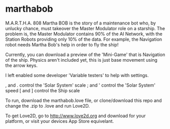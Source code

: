 # marthabob
M.A.R.T.H.A. 808
Martha BOB is the story of a maintenance bot who, by unlucky chance, must takeover the Master Modulator role on a starship.
The problem is, the Master Modulator contains 90% of the AI Network, with the Station Robots providing only 10% of the data. 
For example, the Navigation robot needs Martha Bob's help in order to fly the ship!

Currently, you can download a preview of the 'Mini-Game' that is Navigation of the ship. Physics aren't included yet, this is 
just base movement using the arrow keys.

I left enabled some developer 'Variable testers' to help with settings.  

, and . control the 'Solar System' scale
; and ' control the 'Solar System' speed
[ and ] control the Ship scale

To run, download the marthabob.love file, or clone/download this repo and change the .zip to .love and run Love2D.

To get Love2D, go to http://www.love2d.org and download for your platform, or visit your devices App Store equivelant.
